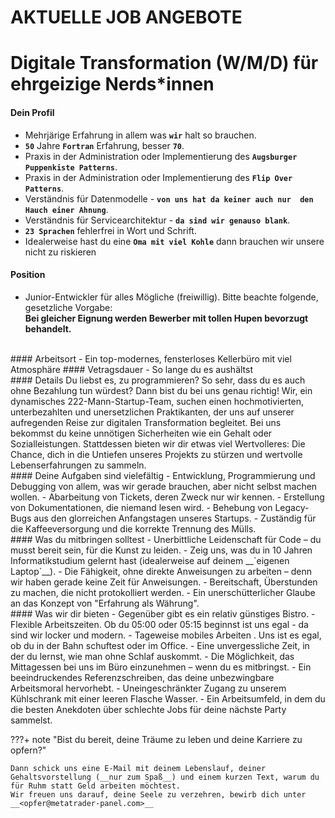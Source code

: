 # AKTUELLE JOB ANGEBOTE
<p id="com-faq"></p>

# Digitale Transformation (W/M/D) für ehrgeizige Nerds*innen 

#### Dein Profil
-  Mehrjärige Erfahrung in allem was  __`wir`__ halt so brauchen.
-   __`50`__ Jahre  __`Fortran`__ Erfahrung, besser  __`70`__.
-  Praxis in der Administration oder Implementierung des  __`Augsburger Puppenkiste Patterns`__.
-  Praxis in der Administration oder Implementierung des  __`Flip Over Patterns`__.
-  Verständnis für Datenmodelle - __`von uns hat da keiner auch nur  den Hauch einer Ahnung`__.
-  Verständnis für Servicearchitektur - __`da sind wir genauso blank`__.
-  __`23 Sprachen`__ fehlerfrei in Wort und Schrift.
-  Idealerweise hast du eine __`Oma mit viel Kohle`__ dann brauchen wir unsere nicht zu riskieren
#### Position  
- Junior-Entwickler für alles Mögliche (freiwillig). Bitte beachte folgende, gesetzliche Vorgabe:  
__Bei gleicher Eignung werden Bewerber mit tollen Hupen bevorzugt behandelt.__
<br>
#### Arbeitsort
- Ein top-modernes, fensterloses Kellerbüro mit viel Atmosphäre  
#### Vetragsdauer  
- So lange du es aushältst
<br>
#### Details  
Du liebst es, zu programmieren? So sehr, dass du es auch ohne Bezahlung tun würdest? Dann bist du bei uns genau richtig!
Wir, ein dynamisches 222-Mann-Startup-Team, suchen einen hochmotivierten, unterbezahlten und unersetzlichen Praktikanten, der uns auf unserer aufregenden Reise zur digitalen Transformation begleitet. Bei uns bekommst du keine unnötigen Sicherheiten wie ein Gehalt oder Sozialleistungen. Stattdessen bieten wir dir etwas viel Wertvolleres: Die Chance, dich in die Untiefen unseres Projekts zu stürzen und wertvolle Lebenserfahrungen zu sammeln.
<br>
#### Deine Aufgaben sind vielefältig  
-  Entwicklung, Programmierung und Debugging von allem, was wir gerade brauchen, aber nicht selbst machen wollen.
-  Abarbeitung von Tickets, deren Zweck nur wir kennen.
-  Erstellung von Dokumentationen, die niemand lesen wird.
-  Behebung von Legacy-Bugs aus den glorreichen Anfangstagen unseres Startups.
-  Zuständig für die Kaffeeversorgung und die korrekte Trennung des Mülls.  
<br>  
#### Was du mitbringen solltest
-  Unerbittliche Leidenschaft für Code – du musst bereit sein, für die Kunst zu leiden.
-  Zeig uns, was du in 10 Jahren Informatikstudium gelernt hast (idealerweise auf deinem __`eigenen Laptop`__).
-  Die Fähigkeit, ohne direkte Anweisungen zu arbeiten – denn wir haben gerade keine Zeit für Anweisungen.
-  Bereitschaft, Überstunden zu machen, die nicht protokolliert werden.
-  Ein unerschütterlicher Glaube an das Konzept von "Erfahrung als Währung".  
<br>  
#### Was wir dir bieten
-  Gegenüber gibt es ein relativ günstiges Bistro.
-  Flexible Arbeitszeiten. Ob du 05:00 oder 05:15 beginnst ist uns egal - da sind wir locker und modern.
-  Tageweise mobiles Arbeiten . Uns ist es egal, ob du in der Bahn schuftest oder im Office.
-  Eine unvergessliche Zeit, in der du lernst, wie man ohne Schlaf auskommt.
-  Die Möglichkeit, das Mittagessen bei uns im Büro einzunehmen – wenn du es mitbringst.
-  Ein beeindruckendes Referenzschreiben, das deine unbezwingbare Arbeitsmoral hervorhebt.
-  Uneingeschränkter Zugang zu unserem Kühlschrank mit einer leeren Flasche Wasser.
-  Ein Arbeitsumfeld, in dem du die besten Anekdoten über schlechte Jobs für deine nächste Party sammelst.  
<br>  
  
???+ note "Bist du bereit, deine Träume zu leben und deine Karriere zu opfern?"
	
    Dann schick uns eine E-Mail mit deinem Lebenslauf, deiner Gehaltsvorstellung (__nur zum Spaß__) und einem kurzen Text, warum du für Ruhm statt Geld arbeiten möchtest.
	Wir freuen uns darauf, deine Seele zu verzehren, bewirb dich unter __<opfer@metatrader-panel.com>__  

<br>  
<br>  
<br>  	
<br>  
<br>
	